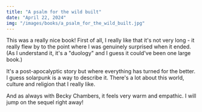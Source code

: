 ```yaml
---
title: "A psalm for the wild built"
date: "April 22, 2024"
img: "/images/books/a_psalm_for_the_wild_built.jpg"
---
```


This was a really nice book!
First of all, I really like that it's not very long - it really flew by to the point where I was genuinely surprised when it ended.
(As I understand it, it's a "duology" and I guess it could've been one large book.)

It's a post-apocalyptic story but where everything has turned for the better.
I guess solarpunk is a way to describe it.
There's a lot about this world, culture and religion that I really like. 

And as always with Becky Chambers, it feels very warm and empathic.
I will jump on the sequel right away!